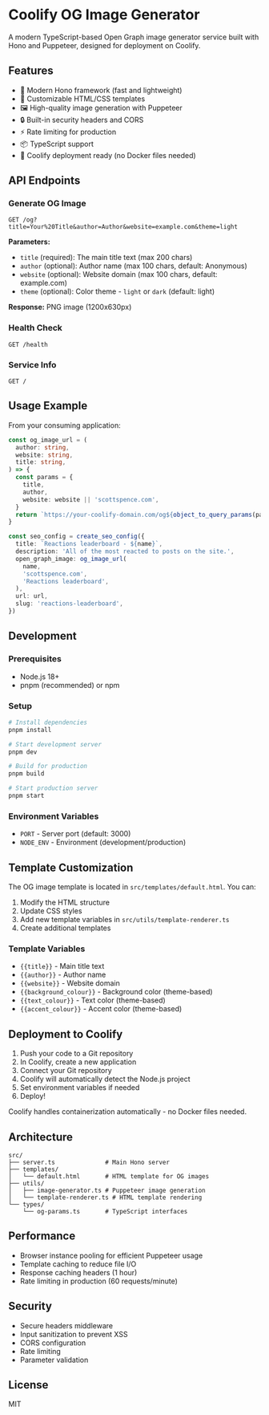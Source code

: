 # Coolify OG Image Generator

A modern TypeScript-based Open Graph image generator service built with Hono and Puppeteer, designed for deployment on Coolify.

## Features

- 🚀 Modern Hono framework (fast and lightweight)
- 🎨 Customizable HTML/CSS templates
- 🖼️ High-quality image generation with Puppeteer
- 🔒 Built-in security headers and CORS
- ⚡ Rate limiting for production
- 📦 TypeScript support
- 🐳 Coolify deployment ready (no Docker files needed)

## API Endpoints

### Generate OG Image
```
GET /og?title=Your%20Title&author=Author&website=example.com&theme=light
```

**Parameters:**
- `title` (required): The main title text (max 200 chars)
- `author` (optional): Author name (max 100 chars, default: Anonymous)
- `website` (optional): Website domain (max 100 chars, default: example.com)
- `theme` (optional): Color theme - `light` or `dark` (default: light)

**Response:** PNG image (1200x630px)

### Health Check
```
GET /health
```

### Service Info
```
GET /
```

## Usage Example

From your consuming application:

```typescript
const og_image_url = (
  author: string,
  website: string,
  title: string,
) => {
  const params = {
    title,
    author,
    website: website || 'scottspence.com',
  }
  return `https://your-coolify-domain.com/og${object_to_query_params(params)}`
}

const seo_config = create_seo_config({
  title: `Reactions leaderboard - ${name}`,
  description: 'All of the most reacted to posts on the site.',
  open_graph_image: og_image_url(
    name,
    'scottspence.com',
    'Reactions leaderboard',
  ),
  url: url,
  slug: 'reactions-leaderboard',
})
```

## Development

### Prerequisites
- Node.js 18+
- pnpm (recommended) or npm

### Setup
```bash
# Install dependencies
pnpm install

# Start development server
pnpm dev

# Build for production
pnpm build

# Start production server
pnpm start
```

### Environment Variables
- `PORT` - Server port (default: 3000)
- `NODE_ENV` - Environment (development/production)

## Template Customization

The OG image template is located in `src/templates/default.html`. You can:

1. Modify the HTML structure
2. Update CSS styles
3. Add new template variables in `src/utils/template-renderer.ts`
4. Create additional templates

### Template Variables
- `{{title}}` - Main title text
- `{{author}}` - Author name
- `{{website}}` - Website domain
- `{{background_colour}}` - Background color (theme-based)
- `{{text_colour}}` - Text color (theme-based)
- `{{accent_colour}}` - Accent color (theme-based)

## Deployment to Coolify

1. Push your code to a Git repository
2. In Coolify, create a new application
3. Connect your Git repository
4. Coolify will automatically detect the Node.js project
5. Set environment variables if needed
6. Deploy!

Coolify handles containerization automatically - no Docker files needed.

## Architecture

```
src/
├── server.ts              # Main Hono server
├── templates/
│   └── default.html       # HTML template for OG images
├── utils/
│   ├── image-generator.ts # Puppeteer image generation
│   └── template-renderer.ts # HTML template rendering
└── types/
    └── og-params.ts       # TypeScript interfaces
```

## Performance

- Browser instance pooling for efficient Puppeteer usage
- Template caching to reduce file I/O
- Response caching headers (1 hour)
- Rate limiting in production (60 requests/minute)

## Security

- Secure headers middleware
- Input sanitization to prevent XSS
- CORS configuration
- Rate limiting
- Parameter validation

## License

MIT
